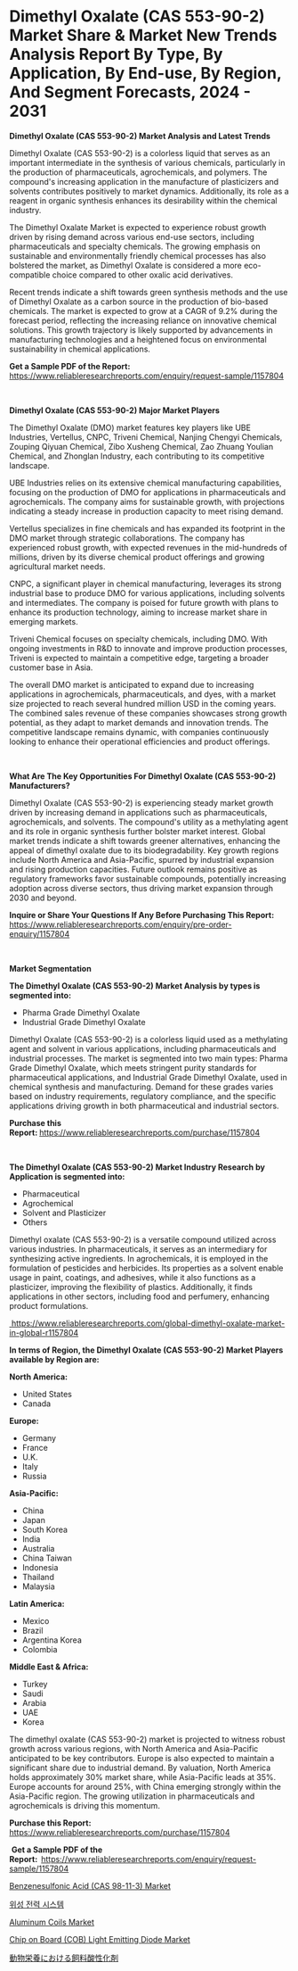 <p><h1>Dimethyl Oxalate (CAS 553-90-2) Market Share & Market New Trends Analysis Report By Type, By Application, By End-use, By Region, And Segment Forecasts, 2024 - 2031</h1></p><p><strong>Dimethyl Oxalate (CAS 553-90-2) Market Analysis and Latest Trends</strong></p>
<p><p>Dimethyl Oxalate (CAS 553-90-2) is a colorless liquid that serves as an important intermediate in the synthesis of various chemicals, particularly in the production of pharmaceuticals, agrochemicals, and polymers. The compound's increasing application in the manufacture of plasticizers and solvents contributes positively to market dynamics. Additionally, its role as a reagent in organic synthesis enhances its desirability within the chemical industry.</p><p>The Dimethyl Oxalate Market is expected to experience robust growth driven by rising demand across various end-use sectors, including pharmaceuticals and specialty chemicals. The growing emphasis on sustainable and environmentally friendly chemical processes has also bolstered the market, as Dimethyl Oxalate is considered a more eco-compatible choice compared to other oxalic acid derivatives.</p><p>Recent trends indicate a shift towards green synthesis methods and the use of Dimethyl Oxalate as a carbon source in the production of bio-based chemicals. The market is expected to grow at a CAGR of 9.2% during the forecast period, reflecting the increasing reliance on innovative chemical solutions. This growth trajectory is likely supported by advancements in manufacturing technologies and a heightened focus on environmental sustainability in chemical applications.</p></p>
<p><strong>Get a Sample PDF of the Report:&nbsp;</strong> <a href="https://www.reliableresearchreports.com/enquiry/request-sample/1157804">https://www.reliableresearchreports.com/enquiry/request-sample/1157804</a></p>
<p>&nbsp;</p>
<p><strong>Dimethyl Oxalate (CAS 553-90-2) Major Market Players</strong></p>
<p><p>The Dimethyl Oxalate (DMO) market features key players like UBE Industries, Vertellus, CNPC, Triveni Chemical, Nanjing Chengyi Chemicals, Zouping Qiyuan Chemical, Zibo Xusheng Chemical, Zao Zhuang Youlian Chemical, and Zhonglan Industry, each contributing to its competitive landscape.</p><p>UBE Industries relies on its extensive chemical manufacturing capabilities, focusing on the production of DMO for applications in pharmaceuticals and agrochemicals. The company aims for sustainable growth, with projections indicating a steady increase in production capacity to meet rising demand.</p><p>Vertellus specializes in fine chemicals and has expanded its footprint in the DMO market through strategic collaborations. The company has experienced robust growth, with expected revenues in the mid-hundreds of millions, driven by its diverse chemical product offerings and growing agricultural market needs.</p><p>CNPC, a significant player in chemical manufacturing, leverages its strong industrial base to produce DMO for various applications, including solvents and intermediates. The company is poised for future growth with plans to enhance its production technology, aiming to increase market share in emerging markets.</p><p>Triveni Chemical focuses on specialty chemicals, including DMO. With ongoing investments in R&D to innovate and improve production processes, Triveni is expected to maintain a competitive edge, targeting a broader customer base in Asia.</p><p>The overall DMO market is anticipated to expand due to increasing applications in agrochemicals, pharmaceuticals, and dyes, with a market size projected to reach several hundred million USD in the coming years. The combined sales revenue of these companies showcases strong growth potential, as they adapt to market demands and innovation trends. The competitive landscape remains dynamic, with companies continuously looking to enhance their operational efficiencies and product offerings.</p></p>
<p>&nbsp;</p>
<p><strong>What Are The Key Opportunities For Dimethyl Oxalate (CAS 553-90-2) Manufacturers?</strong></p>
<p><p>Dimethyl Oxalate (CAS 553-90-2) is experiencing steady market growth driven by increasing demand in applications such as pharmaceuticals, agrochemicals, and solvents. The compound's utility as a methylating agent and its role in organic synthesis further bolster market interest. Global market trends indicate a shift towards greener alternatives, enhancing the appeal of dimethyl oxalate due to its biodegradability. Key growth regions include North America and Asia-Pacific, spurred by industrial expansion and rising production capacities. Future outlook remains positive as regulatory frameworks favor sustainable compounds, potentially increasing adoption across diverse sectors, thus driving market expansion through 2030 and beyond.</p></p>
<p><strong>Inquire or Share Your Questions If Any Before Purchasing This Report:</strong> <a href="https://www.reliableresearchreports.com/enquiry/pre-order-enquiry/1157804">https://www.reliableresearchreports.com/enquiry/pre-order-enquiry/1157804</a></p>
<p>&nbsp;</p>
<p><strong>Market Segmentation</strong></p>
<p><strong>The Dimethyl Oxalate (CAS 553-90-2) Market Analysis by types is segmented into:</strong></p>
<p><ul><li>Pharma Grade Dimethyl Oxalate</li><li>Industrial Grade Dimethyl Oxalate</li></ul></p>
<p><p>Dimethyl Oxalate (CAS 553-90-2) is a colorless liquid used as a methylating agent and solvent in various applications, including pharmaceuticals and industrial processes. The market is segmented into two main types: Pharma Grade Dimethyl Oxalate, which meets stringent purity standards for pharmaceutical applications, and Industrial Grade Dimethyl Oxalate, used in chemical synthesis and manufacturing. Demand for these grades varies based on industry requirements, regulatory compliance, and the specific applications driving growth in both pharmaceutical and industrial sectors.</p></p>
<p><strong>Purchase this Report:&nbsp;</strong><a href="https://www.reliableresearchreports.com/purchase/1157804">https://www.reliableresearchreports.com/purchase/1157804</a></p>
<p>&nbsp;</p>
<p><strong>The Dimethyl Oxalate (CAS 553-90-2) Market Industry Research by Application is segmented into:</strong></p>
<p><ul><li>Pharmaceutical</li><li>Agrochemical</li><li>Solvent and Plasticizer</li><li>Others</li></ul></p>
<p><p>Dimethyl oxalate (CAS 553-90-2) is a versatile compound utilized across various industries. In pharmaceuticals, it serves as an intermediary for synthesizing active ingredients. In agrochemicals, it is employed in the formulation of pesticides and herbicides. Its properties as a solvent enable usage in paint, coatings, and adhesives, while it also functions as a plasticizer, improving the flexibility of plastics. Additionally, it finds applications in other sectors, including food and perfumery, enhancing product formulations.</p></p>
<p><a href="https://www.reliableresearchreports.com/global-dimethyl-oxalate-market-in-global-r1157804">&nbsp;https://www.reliableresearchreports.com/global-dimethyl-oxalate-market-in-global-r1157804</a></p>
<p><strong>In terms of Region, the Dimethyl Oxalate (CAS 553-90-2) Market Players available by Region are:</strong></p>
<p>
    <p> <strong> North America: </strong>
        <ul>
            <li>United States</li>
            <li>Canada</li>
        </ul>
        </p> 
    <p> <strong> Europe: </strong>
        <ul>
            <li>Germany</li>
            <li>France</li>
            <li>U.K.</li>
            <li>Italy</li>
            <li>Russia</li>
        </ul>
        </p> 
    <p> <strong> Asia-Pacific: </strong>
        <ul>
            <li>China</li>
            <li>Japan</li>
            <li>South Korea</li>
            <li>India</li>
            <li>Australia</li>
            <li>China Taiwan</li>
            <li>Indonesia</li>
            <li>Thailand</li>
            <li>Malaysia</li>
        </ul>
        </p> 
    <p> <strong> Latin America: </strong>
        <ul>
            <li>Mexico</li>
            <li>Brazil</li>
            <li>Argentina Korea</li>
            <li>Colombia</li>
        </ul>
        </p> 
    <p> <strong> Middle East & Africa: </strong>
        <ul>
            <li>Turkey</li>
            <li>Saudi</li>
            <li>Arabia</li>
            <li>UAE</li>
            <li>Korea</li>
        </ul>
    </p>
    </p>
<p><p>The dimethyl oxalate (CAS 553-90-2) market is projected to witness robust growth across various regions, with North America and Asia-Pacific anticipated to be key contributors. Europe is also expected to maintain a significant share due to industrial demand. By valuation, North America holds approximately 30% market share, while Asia-Pacific leads at 35%. Europe accounts for around 25%, with China emerging strongly within the Asia-Pacific region. The growing utilization in pharmaceuticals and agrochemicals is driving this momentum.</p></p>
<p><strong>Purchase this Report: </strong><a href="https://www.reliableresearchreports.com/purchase/1157804">https://www.reliableresearchreports.com/purchase/1157804</a></p>
<p>&nbsp;<strong>Get a Sample PDF of the Report:&nbsp;&nbsp;</strong><a href="https://www.reliableresearchreports.com/enquiry/request-sample/1157804">https://www.reliableresearchreports.com/enquiry/request-sample/1157804</a></p>
<p><strong></strong></p>
<p><p><a href="https://github.com/AfsanaMia652/Market-Research-Report-List-1/blob/main/benzenesulfonic-acid-cas-98-11-3-market.md">Benzenesulfonic Acid (CAS 98-11-3) Market</a></p><p><a href="https://medium.com/@gabrielblanda5656/satellite-electrical-power-system-market-%EC%9D%98-%EA%B8%80%EB%A1%9C%EB%B2%8C-%EC%8B%9C%EC%9E%A5-%EA%B0%9C%EC%9A%94%EB%8A%94-%EC%A0%84-%EC%84%B8%EA%B3%84-%EB%B0%8F-%EC%A3%BC%EC%9A%94-%EC%8B%9C%EC%9E%A5%EC%9D%98-%EC%82%B0%EC%97%85%EC%97%90-%EC%98%81%ED%96%A5%EC%9D%84-%EB%AF%B8%EC%B9%98%EB%8A%94-%EC%A3%BC%EC%9A%94-%ED%8A%B8%EB%A0%8C%EB%93%9C%EC%97%90-%EB%8C%80%ED%95%9C-%EB%8F%85%ED%8A%B9%ED%95%9C-543ddb59c6f8">위성 전력 시스템</a></p><p><a href="https://issuu.com/reportprime-2/docs/aluminum-coils-market-size-2030.ppt_d1bd25c78f04df">Aluminum Coils Market</a></p><p><a href="https://medium.com/@gw2503478754444/the-chip-on-board-cob-light-emitting-diode-market-has-grown-significantly-as-a-result-of-218599cd5da7">Chip on Board (COB) Light Emitting Diode Market</a></p><p><a href="https://medium.com/@nigelb1974/%E7%95%9C%E7%94%A3%E6%A0%84%E9%A4%8A%E3%81%AB%E3%81%8A%E3%81%91%E3%82%8B%E3%83%95%E3%82%A3%E3%83%BC%E3%83%89%E9%85%B8%E5%8C%96%E5%89%A4%E5%B8%82%E5%A0%B4%E8%AA%BF%E6%9F%BB%E5%A0%B1%E5%91%8A%E6%9B%B8-2031%E5%B9%B4%E3%81%BE%E3%81%A7%E3%81%AB%E5%B9%B4%E5%B9%B3%E5%9D%87%E6%88%90%E9%95%B7%E7%8E%87-cagr-%E3%81%8C7-8-%E3%81%AB%E6%88%90%E9%95%B7%E3%81%99%E3%82%8B%E3%83%95%E3%82%A3%E3%83%BC%E3%83%89%E9%85%B8%E5%8C%96%E5%89%A4%E3%81%AE%E5%B8%82%E5%A0%B4%E8%A6%8F%E6%A8%A1%E3%81%A8%E5%8F%8E%E7%9B%8A%E5%88%86%E6%9E%90%E3%82%92%E6%8E%A2%E3%82%8B-652e92aadaa2">動物栄養における飼料酸性化剤</a></p></p>